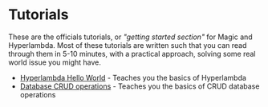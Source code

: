 # Tutorials

These are the officials tutorials, or _"getting started section"_ for Magic
and Hyperlambda. Most of these tutorials are written such that you can read
through them in 5-10 minutes, with a practical approach, solving some real
world issue you might have.

* [Hyperlambda Hello World](/tutorials/hyperlambda-hello-world) - Teaches you the basics of Hyperlambda
* [Database CRUD operations](/tutorials/database) - Teaches you the basics of CRUD database operations

